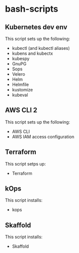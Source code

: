 # bash-scripts

Kubernetes dev env
-----------

This script sets up the following:

* kubectl (and kubectl aliases)
* kubens and kubectx
* kubespy
* GnuPG
* Sops
* Velero
* Helm
* Helmfile
* kustomize
* kubeval


AWS CLI 2
-----------

This script sets up the following:
* AWS CLI
* AWS IAM access configuration


Terraform
-----------

This script setps up:
* Terraform


kOps
-----------

This script installs:
* kops


Skaffold
-----------
This script installs:
* Skaffold